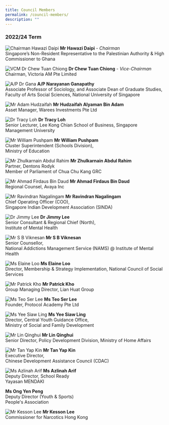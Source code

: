 ```yaml
---
title: Council Members
permalink: /council-members/
description: ""
---
```

### 2022/24 Term

![Chairman Hawazi Daipi](/images/Mr%20Hawazi%20Daipi2%20-%20Copy.jpg)
**Mr Hawazi Daipi** - *Chairman*
<br> Singapore’s Non-Resident
Representative to the
Palestinian Authority & High
Commissioner to Ghana

![VCM Dr Chew Tuan Chiong](/images/Council%20Members/Dr%20Chew%20Tuan%20Chiong.png)
**Dr Chew Tuan Chiong** - *Vice-Chairman*
<br> Chairman, Victoria AM Pte Limited

![A/P Dr Gana](/images/Council%20Members/Prof%20Ganapathy%20Narayanan%20Copy.jpg)
**A/P Narayanan Ganapathy** 
<br> Associate Professor of Sociology, and Associate Dean of Graduate Studies, Faculty of Arts Social Sciences, National University of Singapore

![Mr Adam Hudzaifah](/images/Council%20Members/Mr%20Hudzaifah%20Alyaman%20Bin%20Adam.jpg)
**Mr Hudzaifah Alyaman Bin Adam**
<br> Asset Manager, Warees Investments Pte Ltd

![Dr Tracy Loh](/images/Council%20Members/Dr%20Tracy%20Loh2.png)
**Dr Tracy Loh**
<br> Senior Lecturer, Lee Kong Chian School of Business, Singapore Management University

![Mr William Pushpam](/images/Council%20Members/Mr%20William%20Pushpam.jpg)
**Mr William Pushpam**
<br> Cluster Superintendent (Schools Division),
<br>Ministry of Education

![Mr Zhulkarnain Abdul Rahim](/images/Mr%20Zhulkarnain%20Abdul%20Rahim%20-%20Copy.jpg)
**Mr Zhulkarnain Abdul Rahim**
<br> Partner, Dentons Rodyk
<br>
Member of Parliament of Chua Chu Kang GRC

![Mr Ahmad Firdaus Bin Daud](/images/Council%20Members/Mr%20Ahmad%20Firdaus%20Daud.png)
**Mr Ahmad Firdaus Bin Daud**
<br> Regional Counsel, Avaya Inc

![Mr Ravindran Nagalingam](/images/Council%20Members/Mr%20Ravindran%20Nagalingam%20-%20Copy.jpg)
**Mr Ravindran Nagalingam**
<br> Chief Operating Officer
(COO),
<br> Singapore
Indian Development
Association (SINDA)

![Dr Jimmy Lee](/images/Council%20Members/Dr%20Jimmy%20Lee.jpg)
**Dr Jimmy Lee**
<br>Senior Consultant &
Regional Chief (North),
<br> Institute of Mental Health

![Mr S B Viknesan](/images/Council%20Members/Mr%20S%20B%20Viknesan.png)
**Mr S B Viknesan**
<br> Senior Counsellor,
<br> National Addictions
Management Service
(NAMS) @  Institute of
Mental Health

![Ms Elaine Loo](/images/Council%20Members/Ms%20Elaine%20Loo.jpg)
**Ms Elaine Loo**
<br> Director, Membership & Strategy Implementation, National Council of Social Services

![Mr Patrick Kho](/images/Council%20Members/Mr%20Patrick%20Kho.jpg)
**Mr Patrick Kho**
<br> Group Managing Director, Lian Huat Group

![Ms Teo Ser Lee](/images/Council%20Members/Ms%20Teo%20Ser%20Lee.jpg)
**Ms Teo Ser Lee**
<br> Founder, Protocol Academy Pte Ltd

![Ms Yee Siaw Ling](/images/Council%20Members/Ms%20Yee%20Siaw%20Ling.jpg)
**Ms Yee Siaw Ling**
<br>  Director, Central Youth
Guidance Office, 
<br> Ministry of Social and Family Development

![Mr Lin Qinghui](/images/Council%20Members/Mr%20Lin%20Qinghui.jpg)
**Mr Lin Qinghui**  <br> Senior Director, Policy
Development Division,
Ministry of Home Affairs 

![Mr Tan Yap Kin](/images/Council%20Members/Mr%20Tan%20Yap%20Kin.png)
**Mr Tan Yap Kin**
<br> Executive Director,
<br> Chinese Development Assistance Council (CDAC)

![Ms Azlinah Arif](/images/Council%20Members/Ms%20Azlinah%20Arif.png)
**Ms Azlinah Arif**
<br> Deputy Director, School Ready
<br>Yayasan MENDAKI

**Ms Ong Yen Peng**
<br> Deputy Director (Youth & Sports)
<br> People's Association

![Mr Kesson Lee](/images/Council%20Members/Mr%20Kesson%20Lee.png)
**Mr Kesson Lee**
<br> Commissioner for Narcotics
 Hong Kong